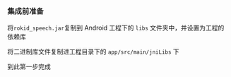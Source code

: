 ### 集成前准备

将```rokid_speech.jar```复制到 Android 工程下的 ```libs``` 文件夹中，并设置为工程的依赖库

将二进制库文件复制进工程目录下的 ```app/src/main/jniLibs``` 下

到此第一步完成


